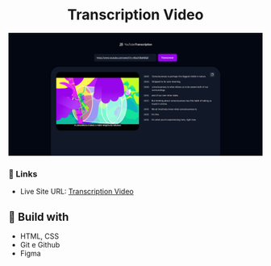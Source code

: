<h1 align="center">Transcription Video</h1>

![](./screenshot.png)

### 🔗 Links

- Live Site URL: [Transcription Video](https://lucazcruz.github.io/bora-codar/transcription-video/)

## 🚀 Build with

- HTML, CSS
- Git e Github
- Figma
